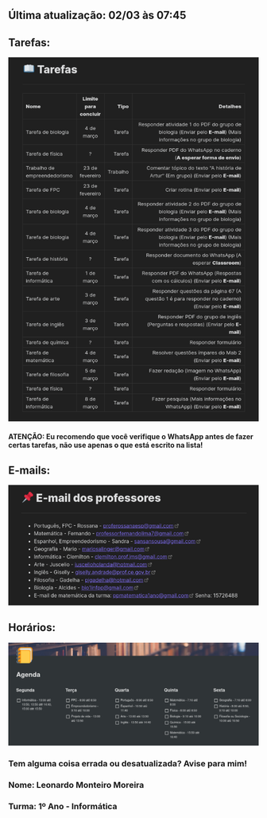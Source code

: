 ## Última atualização: 02/03 às 07:45

## Tarefas:
<img src="Docs/2021-03-02_07-42.png"/>

#### ATENÇÃO: Eu recomendo que você verifique o WhatsApp antes de fazer certas tarefas, não use apenas o que está escrito na lista!

## E-mails:
<img src="Docs/2021-03-01_15-57.png"/>

## Horários:
<img src="Docs/Agenda.png"/>

### Tem alguma coisa errada ou desatualizada? Avise para mim!
### Nome: Leonardo Monteiro Moreira
### Turma: 1º Ano - Informática
